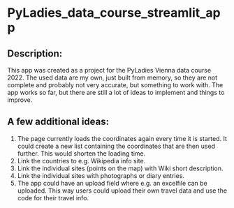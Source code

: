 # PyLadies_data_course_streamlit_app

## Description:
This app was created as a project for the PyLadies Vienna data course 2022. 
The used data are my own, just built from memory, so they are not complete and probably not very accurate, but something to work with.
The app works so far, but there are still a lot of ideas to implement and things to improve.

## A few additional ideas:
1. The page currently loads the coordinates again every time it is started. It could create a new list containing the coordinates that are then used further. This would shorten the loading time.
2. Link the countries to e.g. Wikipedia info site.
3. Link the individual sites (points on the map) with Wiki short description.
4. Link the individual sites with photographs or diary entries.
5. The app could have an upload field where e.g. an excelfile can be uploaded. This way users could upload their own travel data and use the code for their travel info.
